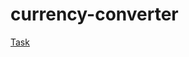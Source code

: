 # currency-converter

[Task](https://docs.google.com/document/d/17mjnqEJF0GxtPpxjqj4yQ00QthDJbLbPFDDy0DcilC0/edit?pli=1)
